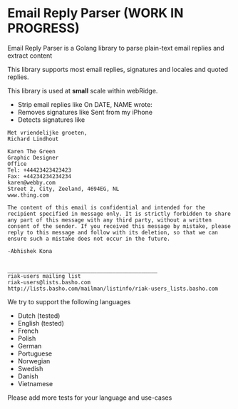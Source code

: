 # Email Reply Parser (WORK IN PROGRESS)
Email Reply Parser is a Golang library to parse plain-text email replies and extract content

This library supports most email replies, signatures and locales and quoted replies.

This library is used at **small** scale within webRidge.

- Strip email replies like On DATE, NAME <EMAIL> wrote:
- Removes signatures like Sent from my iPhone
- Detects signatures like
```
Met vriendelijke groeten,
Richard Lindhout
```

```
Karen The Green
Graphic Designer
Office
Tel: +44423423423423
Fax: +44234234234234
karen@webby.com
Street 2, City, Zeeland, 4694EG, NL
www.thing.com

The content of this email is confidential and intended for the recipient specified in message only. It is strictly forbidden to share any part of this message with any third party, without a written consent of the sender. If you received this message by mistake, please reply to this message and follow with its deletion, so that we can ensure such a mistake does not occur in the future.

```

```
-Abhishek Kona


_______________________________________________
riak-users mailing list
riak-users@lists.basho.com
http://lists.basho.com/mailman/listinfo/riak-users_lists.basho.com
```

We try to support the following languages
- Dutch (tested)
- English (tested)
- French
- Polish
- German
- Portuguese
- Norwegian
- Swedish
- Danish
- Vietnamese




Please add more tests for your language and use-cases 
